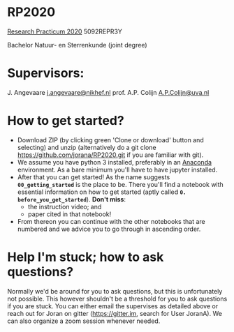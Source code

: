 # RP2020
[Research Practicum 2020](https://datanose.nl/#course[77189]) 5092REPR3Y

Bachelor Natuur- en Sterrenkunde (joint degree)

# Supervisors:
J. Angevaare <j.angevaare@nikhef.nl>
prof. A.P. Colijn <A.P.Colijn@uva.nl>

# How to get started?
  - Download ZIP (by clicking green 'Clone or download' button and selecting) and unzip (alternatively do a git clone <https://github.com/jorana/RP2020.git> if you are familiar with git).
  - We assume you have python 3 installed, preferably in an [Anaconda](https://anaconda.org/) environment. As a bare minimum you'll have to have jupyter installed.
  - After that you can get started! As the name suggests **``00_getting_started``** is the place to be. There you'll find a notebook with essential information on how to get started (aptly called **`0. before_you_get_started`**). **Don't miss**:
    - the instruction video; and 
    - paper cited in that notebook!
  - From thereon you can continue with the other notebooks that are numbered and we advice you to go through in ascending order.

# Help I'm stuck; how to ask questions?
Normally we'd be around for you to ask questions, but this is unfortunately not possible. This however shouldn't be a threshold for you to ask questions if you are stuck. You can either email the supervises as detailed above or reach out for Joran on gitter (https://gitter.im, search for User JoranA). We can also organize a zoom session whenever needed.
